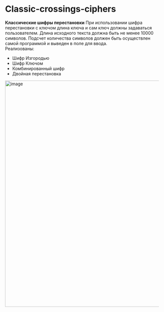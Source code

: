 # Classic-crossings-ciphers
**Классические шифры перестановки**
При использовании шифра перестановки с ключом длина ключа и сам ключ должны задаваться пользователем. Длина исходного текста должна быть не менее 10000 символов. Подсчет количества символов должен быть осуществлен самой программой и выведен в  поле для ввода.  
Реализованы:
- Шифр Изгородью
- Шифр Ключом
- Комбинированный шифр
- Двойная перестановка
<img width="1125" height="739" alt="image" src="https://github.com/user-attachments/assets/b677a389-73a2-4a1b-a91d-616523017a98" />
